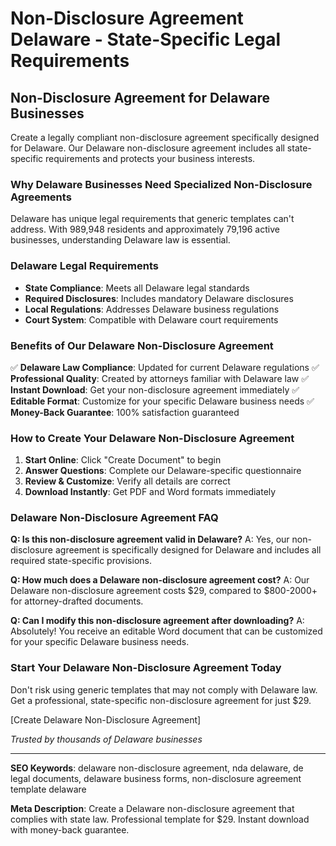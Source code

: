 # Non-Disclosure Agreement Delaware - State-Specific Legal Requirements

## Non-Disclosure Agreement for Delaware Businesses

Create a legally compliant non-disclosure agreement specifically designed for Delaware. Our Delaware non-disclosure agreement includes all state-specific requirements and protects your business interests.

### Why Delaware Businesses Need Specialized Non-Disclosure Agreements

Delaware has unique legal requirements that generic templates can't address. With 989,948 residents and approximately 79,196 active businesses, understanding Delaware law is essential.

### Delaware Legal Requirements

- **State Compliance**: Meets all Delaware legal standards
- **Required Disclosures**: Includes mandatory Delaware disclosures
- **Local Regulations**: Addresses Delaware business regulations
- **Court System**: Compatible with Delaware court requirements

### Benefits of Our Delaware Non-Disclosure Agreement

✅ **Delaware Law Compliance**: Updated for current Delaware regulations
✅ **Professional Quality**: Created by attorneys familiar with Delaware law
✅ **Instant Download**: Get your non-disclosure agreement immediately
✅ **Editable Format**: Customize for your specific Delaware business needs
✅ **Money-Back Guarantee**: 100% satisfaction guaranteed

### How to Create Your Delaware Non-Disclosure Agreement

1. **Start Online**: Click "Create Document" to begin
2. **Answer Questions**: Complete our Delaware-specific questionnaire
3. **Review & Customize**: Verify all details are correct
4. **Download Instantly**: Get PDF and Word formats immediately

### Delaware Non-Disclosure Agreement FAQ

**Q: Is this non-disclosure agreement valid in Delaware?**
A: Yes, our non-disclosure agreement is specifically designed for Delaware and includes all required state-specific provisions.

**Q: How much does a Delaware non-disclosure agreement cost?**
A: Our Delaware non-disclosure agreement costs $29, compared to $800-2000+ for attorney-drafted documents.

**Q: Can I modify this non-disclosure agreement after downloading?**
A: Absolutely! You receive an editable Word document that can be customized for your specific Delaware business needs.

### Start Your Delaware Non-Disclosure Agreement Today

Don't risk using generic templates that may not comply with Delaware law. Get a professional, state-specific non-disclosure agreement for just $29.

[Create Delaware Non-Disclosure Agreement]

_Trusted by thousands of Delaware businesses_

---

**SEO Keywords**: delaware non-disclosure agreement, nda delaware, de legal documents, delaware business forms, non-disclosure agreement template delaware

**Meta Description**: Create a Delaware non-disclosure agreement that complies with state law. Professional template for $29. Instant download with money-back guarantee.

